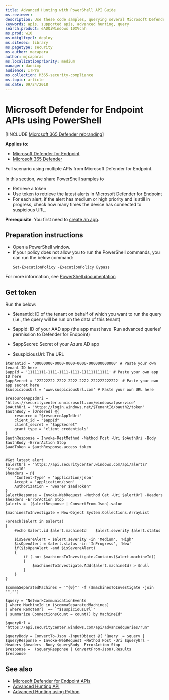```yaml
---
title: Advanced Hunting with PowerShell API Guide
ms.reviewer: 
description: Use these code samples, querying several Microsoft Defender for Endpoint APIs.
keywords: apis, supported apis, advanced hunting, query
search.product: eADQiWindows 10XVcnh
ms.prod: w10
ms.mktglfcycl: deploy
ms.sitesec: library
ms.pagetype: security
ms.author: macapara
author: mjcaparas
ms.localizationpriority: medium
manager: dansimp
audience: ITPro
ms.collection: M365-security-compliance 
ms.topic: article 
ms.date: 09/24/2018
---
```


# Microsoft Defender for Endpoint APIs using PowerShell

[!INCLUDE [Microsoft 365 Defender rebranding](../../includes/microsoft-defender.md)]

**Applies to:**
- [Microsoft Defender for Endpoint](https://go.microsoft.com/fwlink/p/?linkid=2146631)
- [Microsoft 365 Defender](https://go.microsoft.com/fwlink/?linkid=2118804)


Full scenario using multiple APIs from Microsoft Defender for Endpoint.

In this section, we share PowerShell samples to 
- Retrieve a token 
- Use token to retrieve the latest alerts in Microsoft Defender for Endpoint
- For each alert, if the alert has medium or high priority and is still in progress, check how many times the device has connected to suspicious URL.

**Prerequisite**: You first need to [create an app](apis-intro.md).

## Preparation instructions

- Open a PowerShell window.
- If your policy does not allow you to run the PowerShell commands, you can run the below command:
  ```
  Set-ExecutionPolicy -ExecutionPolicy Bypass
  ```

For more information, see [PowerShell documentation](https://docs.microsoft.com/powershell/module/microsoft.powershell.security/set-executionpolicy)

## Get token

Run the below:

- $tenantId: ID of the tenant on behalf of which you want to run the query (i.e., the query will be run on the data of this tenant)
- $appId: ID of your AAD app (the app must have 'Run advanced queries' permission to Defender for Endpoint)
- $appSecret: Secret of your Azure AD app

- $suspiciousUrl: The URL


```
$tenantId = '00000000-0000-0000-0000-000000000000' # Paste your own tenant ID here
$appId = '11111111-1111-1111-1111-111111111111' # Paste your own app ID here
$appSecret = '22222222-2222-2222-2222-222222222222' # Paste your own app secret here
$suspiciousUrl = 'www.suspiciousUrl.com' # Paste your own URL here

$resourceAppIdUri = 'https://securitycenter.onmicrosoft.com/windowsatpservice'
$oAuthUri = "https://login.windows.net/$TenantId/oauth2/token"
$authBody = [Ordered] @{
    resource = "$resourceAppIdUri"
    client_id = "$appId"
    client_secret = "$appSecret"
    grant_type = 'client_credentials'
}
$authResponse = Invoke-RestMethod -Method Post -Uri $oAuthUri -Body $authBody -ErrorAction Stop
$aadToken = $authResponse.access_token


#Get latest alert
$alertUrl = "https://api.securitycenter.windows.com/api/alerts?`$top=10"
$headers = @{ 
    'Content-Type' = 'application/json'
    Accept = 'application/json'
    Authorization = "Bearer $aadToken" 
}
$alertResponse = Invoke-WebRequest -Method Get -Uri $alertUrl -Headers $headers -ErrorAction Stop
$alerts =  ($alertResponse | ConvertFrom-Json).value

$machinesToInvestigate = New-Object System.Collections.ArrayList

Foreach($alert in $alerts)
{
    #echo $alert.id $alert.machineId    $alert.severity $alert.status

    $isSevereAlert = $alert.severity -in 'Medium', 'High'
    $isOpenAlert = $alert.status -in 'InProgress', 'New'
    if($isOpenAlert -and $isSevereAlert)
    {
        if (-not $machinesToInvestigate.Contains($alert.machineId))
        {
            $machinesToInvestigate.Add($alert.machineId) > $null
        }
    }
}

$commaSeparatedMachines = '"{0}"' -f ($machinesToInvestigate -join '","')

$query = "NetworkCommunicationEvents
| where MachineId in ($commaSeparatedMachines)
| where RemoteUrl  == `"$suspiciousUrl`"
| summarize ConnectionsCount = count() by MachineId"

$queryUrl = "https://api.securitycenter.windows.com/api/advancedqueries/run"

$queryBody = ConvertTo-Json -InputObject @{ 'Query' = $query }
$queryResponse = Invoke-WebRequest -Method Post -Uri $queryUrl -Headers $headers -Body $queryBody -ErrorAction Stop
$response =  ($queryResponse | ConvertFrom-Json).Results
$response
```


## See also
- [Microsoft Defender for Endpoint APIs](apis-intro.md)
- [Advanced Hunting API](run-advanced-query-api.md)
- [Advanced Hunting using Python](run-advanced-query-sample-python.md)

